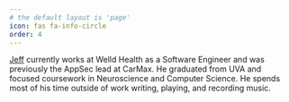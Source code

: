 ```yaml
---
# the default layout is 'page'
icon: fas fa-info-circle
order: 4
---
```


<!-- > Add Markdown syntax content to file `_tabs/about.md`{: .filepath } and it will show up on this page. -->
<!-- {: .prompt-tip } -->

[Jeff](https://www.linkedin.com/in/jeffreyhgray/) currently works at Welld Health as a Software Engineer and was previously the AppSec lead at CarMax. He graduated from UVA and focused coursework in Neuroscience and Computer Science. He spends most of his time outside of work writing, playing, and recording music.